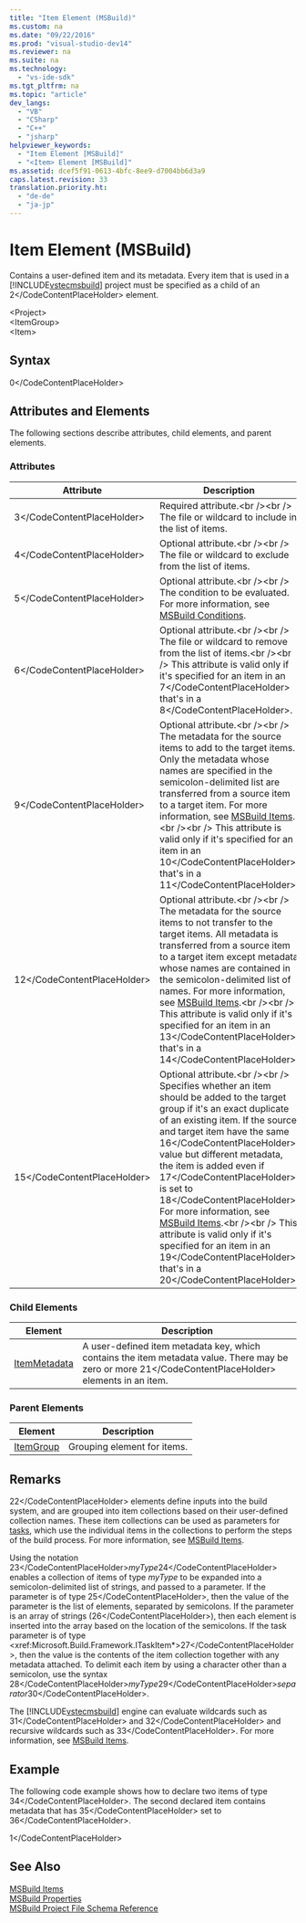 ```yaml
---
title: "Item Element (MSBuild)"
ms.custom: na
ms.date: "09/22/2016"
ms.prod: "visual-studio-dev14"
ms.reviewer: na
ms.suite: na
ms.technology: 
  - "vs-ide-sdk"
ms.tgt_pltfrm: na
ms.topic: "article"
dev_langs: 
  - "VB"
  - "CSharp"
  - "C++"
  - "jsharp"
helpviewer_keywords: 
  - "Item Element [MSBuild]"
  - "<Item> Element [MSBuild]"
ms.assetid: dcef5f91-0613-4bfc-8ee9-d7004bb6d3a9
caps.latest.revision: 33
translation.priority.ht: 
  - "de-de"
  - "ja-jp"
---
```

# Item Element (MSBuild)
Contains a user-defined item and its metadata. Every item that is used in a [!INCLUDE[vstecmsbuild](../vs140/includes/vstecmsbuild_md.md)] project must be specified as a child of an <CodeContentPlaceHolder>2\</CodeContentPlaceHolder> element.  
  
 \<Project>  
 \<ItemGroup>  
 \<Item>  
  
## Syntax  
  
<CodeContentPlaceHolder>0\</CodeContentPlaceHolder>  
## Attributes and Elements  
 The following sections describe attributes, child elements, and parent elements.  
  
### Attributes  
  
|Attribute|Description|  
|---------------|-----------------|  
|<CodeContentPlaceHolder>3\</CodeContentPlaceHolder>|Required attribute.\<br />\<br /> The file or wildcard to include in the list of items.|  
|<CodeContentPlaceHolder>4\</CodeContentPlaceHolder>|Optional attribute.\<br />\<br /> The file or wildcard to exclude from the list of items.|  
|<CodeContentPlaceHolder>5\</CodeContentPlaceHolder>|Optional attribute.\<br />\<br /> The condition to be evaluated. For more information, see [MSBuild Conditions](../vs140/msbuild-conditions.md).|  
|<CodeContentPlaceHolder>6\</CodeContentPlaceHolder>|Optional attribute.\<br />\<br /> The file or wildcard to remove from the list of items.\<br />\<br /> This attribute is valid only if it's specified for an item in an <CodeContentPlaceHolder>7\</CodeContentPlaceHolder> that's in a <CodeContentPlaceHolder>8\</CodeContentPlaceHolder>.|  
|<CodeContentPlaceHolder>9\</CodeContentPlaceHolder>|Optional attribute.\<br />\<br /> The metadata for the source items to add to the target items. Only the metadata whose names are specified in the semicolon-delimited list are transferred from a source item to a target item. For more information, see [MSBuild Items](../vs140/msbuild-items.md).\<br />\<br /> This attribute is valid only if it's specified for an item in an <CodeContentPlaceHolder>10\</CodeContentPlaceHolder> that's in a <CodeContentPlaceHolder>11\</CodeContentPlaceHolder>.|  
|<CodeContentPlaceHolder>12\</CodeContentPlaceHolder>|Optional attribute.\<br />\<br /> The metadata for the source items to not transfer to the target items. All metadata is transferred from a source item to a target item except metadata whose names are contained in the semicolon-delimited list of names. For more information, see [MSBuild Items](../vs140/msbuild-items.md).\<br />\<br /> This attribute is valid only if it's specified for an item in an <CodeContentPlaceHolder>13\</CodeContentPlaceHolder> that's in a <CodeContentPlaceHolder>14\</CodeContentPlaceHolder>.|  
|<CodeContentPlaceHolder>15\</CodeContentPlaceHolder>|Optional attribute.\<br />\<br /> Specifies whether an item should be added to the target group if it's an exact duplicate of an existing item. If the source and target item have the same <CodeContentPlaceHolder>16\</CodeContentPlaceHolder> value but different metadata, the item is added even if <CodeContentPlaceHolder>17\</CodeContentPlaceHolder> is set to <CodeContentPlaceHolder>18\</CodeContentPlaceHolder>. For more information, see [MSBuild Items](../vs140/msbuild-items.md).\<br />\<br /> This attribute is valid only if it's specified for an item in an <CodeContentPlaceHolder>19\</CodeContentPlaceHolder> that's in a <CodeContentPlaceHolder>20\</CodeContentPlaceHolder>.|  
  
### Child Elements  
  
|Element|Description|  
|-------------|-----------------|  
|[ItemMetadata](../vs140/itemmetadata-element--msbuild-.md)|A user-defined item metadata key, which contains the item metadata value. There may be zero or more <CodeContentPlaceHolder>21\</CodeContentPlaceHolder> elements in an item.|  
  
### Parent Elements  
  
|Element|Description|  
|-------------|-----------------|  
|[ItemGroup](../vs140/itemgroup-element--msbuild-.md)|Grouping element for items.|  
  
## Remarks  
 <CodeContentPlaceHolder>22\</CodeContentPlaceHolder> elements define inputs into the build system, and are grouped into item collections based on their user-defined collection names. These item collections can be used as parameters for [tasks](../vs140/msbuild-tasks.md), which use the individual items in the collections to perform the steps of the build process. For more information, see [MSBuild Items](../vs140/msbuild-items.md).  
  
 Using the notation <CodeContentPlaceHolder>23\</CodeContentPlaceHolder>*myType*<CodeContentPlaceHolder>24\</CodeContentPlaceHolder> enables a collection of items of type *myType* to be expanded into a semicolon-delimited list of strings, and passed to a parameter. If the parameter is of type <CodeContentPlaceHolder>25\</CodeContentPlaceHolder>, then the value of the parameter is the list of elements, separated by semicolons. If the parameter is an array of strings (<CodeContentPlaceHolder>26\</CodeContentPlaceHolder>), then each element is inserted into the array based on the location of the semicolons. If the task parameter is of type \<xref:Microsoft.Build.Framework.ITaskItem*><CodeContentPlaceHolder>27\</CodeContentPlaceHolder>, then the value is the contents of the item collection together with any metadata attached. To delimit each item by using a character other than a semicolon, use the syntax <CodeContentPlaceHolder>28\</CodeContentPlaceHolder>*myType*<CodeContentPlaceHolder>29\</CodeContentPlaceHolder>*separator*<CodeContentPlaceHolder>30\</CodeContentPlaceHolder>.  
  
 The [!INCLUDE[vstecmsbuild](../vs140/includes/vstecmsbuild_md.md)] engine can evaluate wildcards such as <CodeContentPlaceHolder>31\</CodeContentPlaceHolder> and <CodeContentPlaceHolder>32\</CodeContentPlaceHolder> and recursive wildcards such as <CodeContentPlaceHolder>33\</CodeContentPlaceHolder>. For more information, see [MSBuild Items](../vs140/msbuild-items.md).  
  
## Example  
 The following code example shows how to declare two items of type <CodeContentPlaceHolder>34\</CodeContentPlaceHolder>. The second declared item contains metadata that has <CodeContentPlaceHolder>35\</CodeContentPlaceHolder> set to <CodeContentPlaceHolder>36\</CodeContentPlaceHolder>.  
  
<CodeContentPlaceHolder>1\</CodeContentPlaceHolder>  
## See Also  
 [MSBuild Items](../vs140/msbuild-items.md)   
 [MSBuild Properties](../vs140/msbuild-properties.md)   
 [MSBuild Project File Schema Reference](../vs140/msbuild-project-file-schema-reference.md)